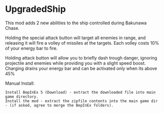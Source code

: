 # UpgradedShip

This mod adds 2 new abilities to the ship controlled during Bakunawa Chase.

Holding the special attack button will target all enemies in range, and releasing it will fire a volley of missiles at the targets.
Each volley costs 10% of your energy bar to fire.

Holding attack button will allow you to briefly dash trough danger, ignoring projectile and enemies while providing you with a slight speed boost.
Charging drains your energy bar and can be activated only when its above 45%

Manual Install:

    Install BepInEx 5 (Download) - extract the downloaded file into main game directory.
    Install the mod - extract the zipfile contents into the main game dir - (if asked, agree to merge the BepInEx folders).
